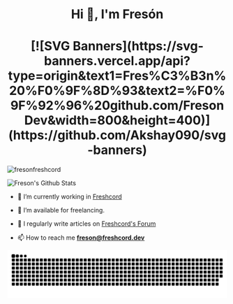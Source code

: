 <h1 align="center">Hi 👋, I'm Fresón</h1>

<h1 align="center">[![SVG Banners](https://svg-banners.vercel.app/api?type=origin&text1=Fres%C3%B3n%20%F0%9F%8D%93&text2=%F0%9F%92%96%20github.com/FresonDev&width=800&height=400)](https://github.com/Akshay090/svg-banners)</h1>
<!-- <h3 align="center">A passionate Desktop App developer from Italy &#127470;&#127475</h3> -->

<p align="left"> <img src="https://komarev.com/ghpvc/?username=fresonfreshcord&label=Profile%20views&color=0e75b6&style=flat" alt="fresonfreshcord" /> </p>

![Freson's Github Stats](https://github-readme-stats.vercel.app/api?username=FresonDev\&bg_color=30,e96443,904e95\&title_color=fff\&text_color=fff)

- 🔭 I’m currently working in <a href="https://freshcord.dev/" target="blank">Freshcord</a>

- 🤝 I’m available for freelancing.

- 📝 I regularly write articles on [Freshcord's Forum](https://freshcord.dev/forum)

- 📫 How to reach me **freson@freshcord.dev**

<p align="left"> <img src="https://raw.githubusercontent.com/FresonDev/cdnPublic/refs/heads/main/github-user-contribution.svg" alt="contributions" /> </p>
